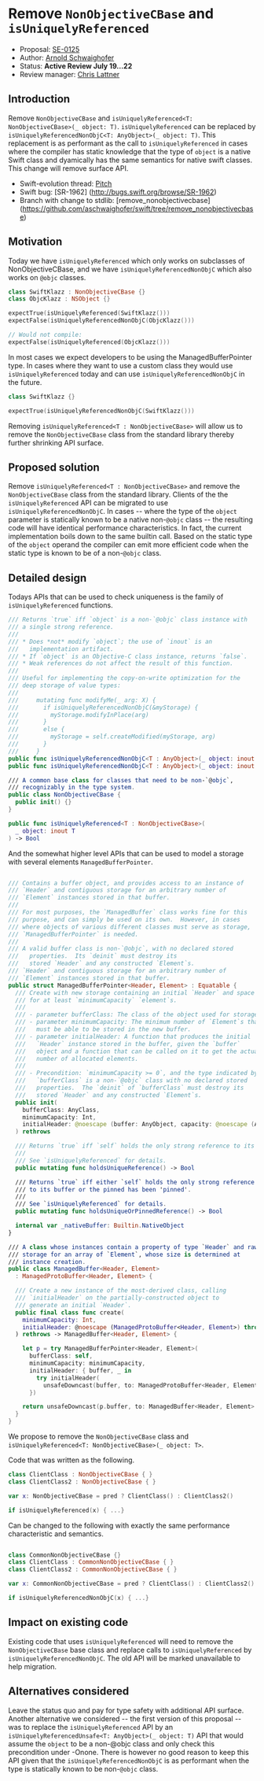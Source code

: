 # Remove `NonObjectiveCBase` and `isUniquelyReferenced`

* Proposal: [SE-0125](0125-remove-nonobjectivecbase.md)
* Author: [Arnold Schwaighofer](https://github.com/aschwaighofer)
* Status: **Active Review July 19...22**
* Review manager: [Chris Lattner](http://github.com/lattner)

## Introduction

Remove `NonObjectiveCBase` and
`isUniquelyReferenced<T: NonObjectiveCBase>(_ object: T)`.
`isUniquelyReferenced` can be replaced by
`isUniquelyReferencedNonObjC<T: AnyObject>(_ object: T)`. This
replacement is as performant as the call to `isUniquelyReferenced` in cases
where the compiler has static knowledge that the type of `object` is a native
Swift class and dyamically has the same semantics for native swift classes.
This change will remove surface API.

- Swift-evolution thread: [Pitch](https://lists.swift.org/pipermail/swift-evolution/Week-of-Mon-20160711/024515.html)
- Swift bug: [SR-1962] (http://bugs.swift.org/browse/SR-1962)
- Branch with change to stdlib: [remove_nonobjectivecbase] (https://github.com/aschwaighofer/swift/tree/remove_nonobjectivecbase)

## Motivation

Today we have `isUniquelyReferenced` which only works on subclasses of
NonObjectiveCBase, and we have `isUniquelyReferencedNonObjC` which also works on
`@objc` classes.

```swift
class SwiftKlazz : NonObjectiveCBase {}
class ObjcKlazz : NSObject {}

expectTrue(isUniquelyReferenced(SwiftKlazz()))
expectFalse(isUniquelyReferencedNonObjC(ObjcKlazz()))

// Would not compile:
expectFalse(isUniquelyReferenced(ObjcKlazz()))
```

In most cases we expect developers to be using the ManagedBufferPointer type.
In cases where they want to use a custom class they would use
`isUniquelyReferenced` today and can use `isUniquelyReferencedNonObjC` in the
future.

```swift
class SwiftKlazz {}

expectTrue(isUniquelyReferencedNonObjC(SwiftKlazz()))
```

Removing `isUniquelyReferenced<T : NonObjectiveCBase>`  will allow us to remove
the `NonObjectiveCBase` class from the standard library thereby further
shrinking API surface.


## Proposed solution

Remove `isUniquelyReferenced<T : NonObjectiveCBase>` and remove the
`NonObjectiveCBase` class from the standard library. Clients of the the
`isUniquelyReferenced` API can be migrated to use
`isUniquelyReferencedNonObjC`. In cases -- where the type of the `object`
parameter is statically known to be a native non-`@objc` class -- the resulting
code will have identical performance characteristics. In fact, the current
implementation boils down to the same builtin call. Based on the static type of
the `object` operand the compiler can emit more efficient code when the static
type is known to be of a non-`@objc` class.

## Detailed design

Todays APIs that can be used to check uniqueness is the family of
`isUniquelyReferenced` functions.

```swift
/// Returns `true` iff `object` is a non-`@objc` class instance with
/// a single strong reference.
///
/// * Does *not* modify `object`; the use of `inout` is an
///   implementation artifact.
/// * If `object` is an Objective-C class instance, returns `false`.
/// * Weak references do not affect the result of this function.
///
/// Useful for implementing the copy-on-write optimization for the
/// deep storage of value types:
///
///     mutating func modifyMe(_ arg: X) {
///       if isUniquelyReferencedNonObjC(&myStorage) {
///         myStorage.modifyInPlace(arg)
///       }
///       else {
///         myStorage = self.createModified(myStorage, arg)
///       }
///     }
public func isUniquelyReferencedNonObjC<T : AnyObject>(_ object: inout T) -> Bool
public func isUniquelyReferencedNonObjC<T : AnyObject>(_ object: inout T?) -> Bool

/// A common base class for classes that need to be non-`@objc`,
/// recognizably in the type system.
public class NonObjectiveCBase {
  public init() {}
}

public func isUniquelyReferenced<T : NonObjectiveCBase>(
  _ object: inout T
) -> Bool
```

And the somewhat higher level APIs that can be used to model a storage with
several elements `ManagedBufferPointer`.

```swift

/// Contains a buffer object, and provides access to an instance of
/// `Header` and contiguous storage for an arbitrary number of
/// `Element` instances stored in that buffer.
///
/// For most purposes, the `ManagedBuffer` class works fine for this
/// purpose, and can simply be used on its own.  However, in cases
/// where objects of various different classes must serve as storage,
/// `ManagedBufferPointer` is needed.
///
/// A valid buffer class is non-`@objc`, with no declared stored
///   properties.  Its `deinit` must destroy its
///   stored `Header` and any constructed `Element`s.
/// `Header` and contiguous storage for an arbitrary number of
/// `Element` instances stored in that buffer.
public struct ManagedBufferPointer<Header, Element> : Equatable {
  /// Create with new storage containing an initial `Header` and space
  /// for at least `minimumCapacity` `element`s.
  ///
  /// - parameter bufferClass: The class of the object used for storage.
  /// - parameter minimumCapacity: The minimum number of `Element`s that
  ///   must be able to be stored in the new buffer.
  /// - parameter initialHeader: A function that produces the initial
  ///   `Header` instance stored in the buffer, given the `buffer`
  ///   object and a function that can be called on it to get the actual
  ///   number of allocated elements.
  ///
  /// - Precondition: `minimumCapacity >= 0`, and the type indicated by
  ///   `bufferClass` is a non-`@objc` class with no declared stored
  ///   properties.  The `deinit` of `bufferClass` must destroy its
  ///   stored `Header` and any constructed `Element`s.
  public init(
    bufferClass: AnyClass,
    minimumCapacity: Int,
    initialHeader: @noescape (buffer: AnyObject, capacity: @noescape (AnyObject) -> Int) throws -> Header
  ) rethrows

  /// Returns `true` iff `self` holds the only strong reference to its buffer.
  ///
  /// See `isUniquelyReferenced` for details.
  public mutating func holdsUniqueReference() -> Bool

  /// Returns `true` iff either `self` holds the only strong reference
  /// to its buffer or the pinned has been 'pinned'.
  ///
  /// See `isUniquelyReferenced` for details.
  public mutating func holdsUniqueOrPinnedReference() -> Bool

  internal var _nativeBuffer: Builtin.NativeObject
}

/// A class whose instances contain a property of type `Header` and raw
/// storage for an array of `Element`, whose size is determined at
/// instance creation.
public class ManagedBuffer<Header, Element>
  : ManagedProtoBuffer<Header, Element> {

  /// Create a new instance of the most-derived class, calling
  /// `initialHeader` on the partially-constructed object to
  /// generate an initial `Header`.
  public final class func create(
    minimumCapacity: Int,
    initialHeader: @noescape (ManagedProtoBuffer<Header, Element>) throws -> Header
  ) rethrows -> ManagedBuffer<Header, Element> {

    let p = try ManagedBufferPointer<Header, Element>(
      bufferClass: self,
      minimumCapacity: minimumCapacity,
      initialHeader: { buffer, _ in
        try initialHeader(
          unsafeDowncast(buffer, to: ManagedProtoBuffer<Header, Element>.self))
      })

    return unsafeDowncast(p.buffer, to: ManagedBuffer<Header, Element>.self)
  }
}

```

We propose to remove the `NonObjectiveCBase` class and
`isUniquelyReferenced<T: NonObjectiveCBase>(_ object: T>`.

Code that was written as the following.

```swift
class ClientClass : NonObjectiveCBase { }
class ClientClass2 : NonObjectiveCBase { }

var x: NonObjectiveCBase = pred ? ClientClass() : ClientClass2()

if isUniquelyReferenced(x) { ...}
```

Can be changed to the following with exactly the same performance characteristic
and semantics.

```swift

class CommonNonObjectiveCBase {}
class ClientClass : CommonNonObjectiveCBase { }
class ClientClass2 : CommonNonObjectiveCBase { }

var x: CommonNonObjectiveCBase = pred ? ClientClass() : ClientClass2()

if isUniquelyReferencedNonObjC(x) { ...}
```


## Impact on existing code

Existing code that uses `isUniquelyReferenced` will need to remove the
`NonObjectiveCBase` base class and replace calls to `isUniquelyReferenced` by
`isUniquelyReferencedNonObjC`. The old API will be marked unavailable to help
migration.


## Alternatives considered

Leave the status quo and pay for type safety with additional API surface.
Another alternative we considered -- the first version of this proposal -- was
to replace the `isUniquelyReferenced` API by an
`isUniquelyReferencedUnsafe<T: AnyObject>(_ object: T)` API that would assume
the `object` to be a non-@objc class and only check this precondition under
-Onone. There is however no good reason to keep this API given that the
`isUniquelyReferencedNonObjC` is as performant when the type is statically known
to be non-`@objc` class.
